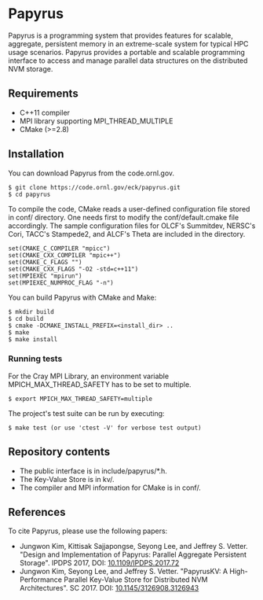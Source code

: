 # Papyrus
Papyrus is a programming system that provides features for scalable, aggregate, persistent memory in an extreme-scale system for typical HPC usage scenarios. Papyrus provides a portable and scalable programming interface to access and manage parallel data structures on the distributed NVM storage.

## Requirements

- C++11 compiler
- MPI library supporting MPI\_THREAD\_MULTIPLE
- CMake (>=2.8)

## Installation

You can download Papyrus from the code.ornl.gov.

    $ git clone https://code.ornl.gov/eck/papyrus.git
    $ cd papyrus

To compile the code, CMake reads a user-defined configuration file stored in conf/ directory. One needs first to modify the conf/default.cmake file accordingly. The sample configuration files for OLCF's Summitdev, NERSC's Cori, TACC's Stampede2, and ALCF's Theta are included in the directory.

    set(CMAKE_C_COMPILER "mpicc")
    set(CMAKE_CXX_COMPILER "mpic++")
    set(CMAKE_C_FLAGS "")
    set(CMAKE_CXX_FLAGS "-O2 -std=c++11")
    set(MPIEXEC "mpirun")
    set(MPIEXEC_NUMPROC_FLAG "-n")

You can build Papyrus with CMake and Make:

    $ mkdir build
    $ cd build
    $ cmake -DCMAKE_INSTALL_PREFIX=<install_dir> ..
    $ make
    $ make install

### Running tests

For the Cray MPI Library, an environment variable MPICH\_MAX\_THREAD\_SAFETY has to be set to multiple.

    $ export MPICH_MAX_THREAD_SAFETY=multiple

The project's test suite can be run by executing:

    $ make test (or use 'ctest -V' for verbose test output)

## Repository contents

- The public interface is in include/papyrus/\*.h.
- The Key-Value Store is in kv/.
- The compiler and MPI information for CMake is in conf/.

## References

To cite Papyrus, please use the following papers:

- Jungwon Kim, Kittisak Sajjapongse, Seyong Lee, and Jeffrey S. Vetter. "Design and Implementation of Papyrus: Parallel Aggregate Persistent Storage". IPDPS 2017, DOI: [10.1109/IPDPS.2017.72](https://doi.org/10.1109/IPDPS.2017.72)
- Jungwon Kim, Seyong Lee, and Jeffrey S. Vetter. "PapyrusKV: A High-Performance Parallel Key-Value Store for Distributed NVM Architectures". SC 2017. DOI: [10.1145/3126908.3126943](https://doi.org/10.1145/3126908.3126943)
